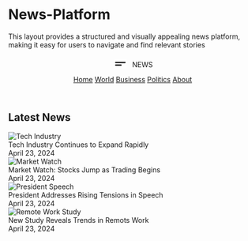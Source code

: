 # News-Platform
This layout provides a structured and visually appealing news platform, making it easy for users to navigate and find relevant stories

<!DOCTYPE html>
<html lang="en">
<head>
  <meta charset="UTF-8">
  <meta name="viewport" content="width=1152, initial-scale=1.0">
  <title>NEWS Platform</title>
  <link rel="stylesheet" href="styles.css">
  <!-- Google Fonts for modern look -->
  <link rel="preconnect" href="https://fonts.googleapis.com">
  <link href="https://fonts.googleapis.com/css2?family=Inter:wght@400;700&display=swap" rel="stylesheet">
</head>
<body>
  <header>
    <div class="logo">
      <span style="font-size:1.7rem;vertical-align:middle;">
        <svg width="32" height="32" fill="none" viewBox="0 0 24 24"><rect x="2" y="5" width="20" height="14" rx="3" fill="#fff"/><rect x="4" y="9" width="16" height="2" rx="1" fill="#222"/><rect x="4" y="13" width="10" height="2" rx="1" fill="#222"/></svg>
      </span>
      NEWS
    </div>
    <nav>
      <a href="#">Home</a>
      <a href="#">World</a>
      <a href="#">Business</a>
      <a href="#">Politics</a>
      <a href="#">About</a>
    </nav>
  </header>

  <main>
    <section class="main-content">
      <!-- Latest News -->
      <h2 class="section-title">Latest News</h2>
      <div class="latest-news">
        <div class="news-card">
          <img src="https://images.unsplash.com/photo-1519389950473-47ba0277781c?auto=format&fit=crop&w=400&q=80" alt="Tech Industry" class="news-thumb">
          <div class="news-title">Tech Industry Continues to Expand Rapidly</div>
          <div class="news-date">April 23, 2024</div>
        </div>
        <div class="news-card">
          <img src="https://images.unsplash.com/photo-1464983953574-0892a716854b?auto=format&fit=crop&w=400&q=80" alt="Market Watch" class="news-thumb">
          <div class="news-title">Market Watch: Stocks Jump as Trading Begins</div>
          <div class="news-date">April 23, 2024</div>
        </div>
        <div class="news-card">
          <img src="https://images.unsplash.com/photo-1522204502583-9b7be463c6e6?auto=format&fit=crop&w=400&q=80" alt="President Speech" class="news-thumb">
          <div class="news-title">President Addresses Rising Tensions in Speech</div>
          <div class="news-date">April 23, 2024</div>
        </div>
        <div class="news-card">
          <img src="https://images.unsplash.com/photo-1503676382389-4809596d5290?auto=format&fit=crop&w=400&q=80" alt="Remote Work Study" class="news-thumb">
          <div class="news-title">New Study Reveals Trends in Remots Work</div>
          <div class="news-date">April 23, 2024</div>
        </div>
      </div>
  </main>
</body>
</html>

